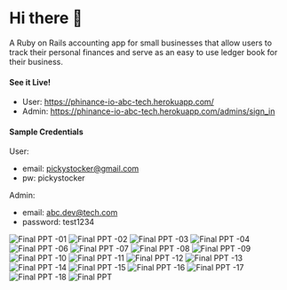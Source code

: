# Hi there 👋

A Ruby on Rails accounting app for small businesses that allow users to track their personal finances and serve as an easy to use ledger book for their business.

#### See it Live!

- User: https://phinance-io-abc-tech.herokuapp.com/
- Admin: https://phinance-io-abc-tech.herokuapp.com/admins/sign_in

#### Sample Credentials

User:
- email: pickystocker@gmail.com
- pw: pickystocker

Admin:
- email: abc.dev@tech.com
- password: test1234

![Final PPT -01](https://user-images.githubusercontent.com/73781775/140497654-f1e5939d-1d26-48f9-b2f3-441442b4c927.png)
![Final PPT -02](https://user-images.githubusercontent.com/73781775/140497661-9e378267-896f-442e-bdbb-ef5ab9be3cf0.png)
![Final PPT -03](https://user-images.githubusercontent.com/73781775/140497663-75886742-b7cf-42ea-9889-51308f35acc7.png)
![Final PPT -04](https://user-images.githubusercontent.com/73781775/140497665-e4955e20-a2f1-4c84-bfa0-321690a57b20.png)
![Final PPT -06](https://user-images.githubusercontent.com/73781775/140497667-44525009-384b-4b54-b2f0-ef6257ae8a44.png)
![Final PPT -07](https://user-images.githubusercontent.com/73781775/140497669-de02613b-db75-4d57-9e88-125e05ea9f42.png)
![Final PPT -08](https://user-images.githubusercontent.com/73781775/140497672-18350c7c-a224-42c9-b124-974655ce4d3e.png)
![Final PPT -09](https://user-images.githubusercontent.com/73781775/140497674-b2a54df0-cf77-451e-a38d-06c1bf3c7951.png)
![Final PPT -10](https://user-images.githubusercontent.com/73781775/140497676-c1439988-4475-432b-8625-57f1f7d4da2f.png)
![Final PPT -11](https://user-images.githubusercontent.com/73781775/140497680-ab126efe-bb20-42ff-90a4-23dec0d21bd5.png)
![Final PPT -12](https://user-images.githubusercontent.com/73781775/140497682-c00ddc52-01d0-4463-94e9-ef15c65a066f.png)
![Final PPT -13](https://user-images.githubusercontent.com/73781775/140497685-026fe0aa-dd3a-4dd3-9554-5b0b5c51924a.png)
![Final PPT -14](https://user-images.githubusercontent.com/73781775/140497686-0e0729f6-58a3-43de-857a-471c45b7eaf1.png)
![Final PPT -15](https://user-images.githubusercontent.com/73781775/140497688-48296ceb-2756-4142-905f-7f0107f65ba5.png)
![Final PPT -16](https://user-images.githubusercontent.com/73781775/140497689-b399d112-672f-478e-92f6-cfe6467171ab.png)
![Final PPT -17](https://user-images.githubusercontent.com/73781775/140497691-057cb78b-8fef-48f1-b796-cb48d5ba3f2a.png)
![Final PPT -18](https://user-images.githubusercontent.com/73781775/140497693-4ad8dce9-2eb7-4501-abc0-3d930a27c5cb.png)
![Final PPT ](https://user-images.githubusercontent.com/73781775/140506021-ea8417b6-715f-4c38-ac55-6645fe19fb44.jpg)


